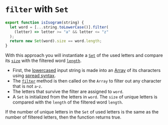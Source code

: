 # `filter` with `Set`

```javascript
export function isIsogram(string) {
  let word = [...string.toLowerCase()].filter(
    (letter) => letter >= "a" && letter <= "z"
  );
  return new Set(word).size == word.length;
}
```

With this approach you will instantiate a [`Set`][set] of the used letters and compare its [`size`][size] with the filtered word [`length`][length].

- First, the [lowercased][tolowercase] input string is made into an [Array][array] of its characters using [spread syntax][spread-syntax].
- The [`filter`][filter] method is then called on the `Array` to filter out any character that is not `a`-`z`.
- The letters that survive the filter are assigned to `word`.
- A `Set` is initialized from the letters in `word`.
The `size` of unique letters is compared with the `length` of the filtered word `length`.

If the number of unique letters in the `Set` of used letters is the same as the number of filtered letters,
then the function returns true.

[set]: https://developer.mozilla.org/en-US/docs/Web/JavaScript/Reference/Global_Objects/Set
[size]: https://developer.mozilla.org/en-US/docs/Web/JavaScript/Reference/Global_Objects/Set/size
[length]: https://developer.mozilla.org/en-US/docs/Web/JavaScript/Reference/Global_Objects/String/length
[tolowercase]: https://developer.mozilla.org/en-US/docs/Web/JavaScript/Reference/Global_Objects/String/toLowerCase
[array]: https://developer.mozilla.org/en-US/docs/Web/JavaScript/Reference/Global_Objects/Array
[spread-syntax]: https://developer.mozilla.org/en-US/docs/Web/JavaScript/Reference/Operators/Spread_syntax
[filter]: https://developer.mozilla.org/en-US/docs/Web/JavaScript/Reference/Global_Objects/Array/filter
